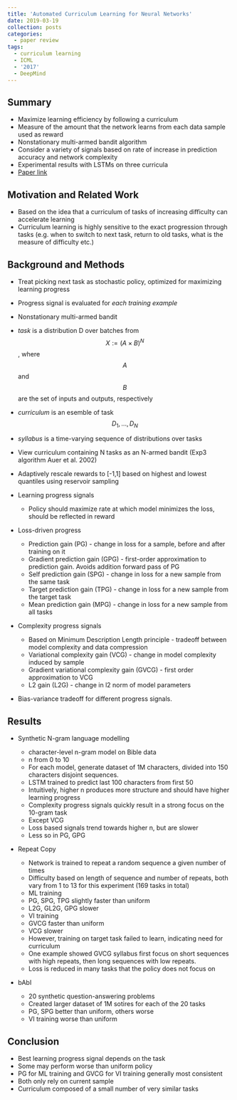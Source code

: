 ```yaml
---
title: 'Automated Curriculum Learning for Neural Networks'
date: 2019-03-19
collection: posts
categories: 
  - paper review
tags:
  - curriculum learning
  - ICML
  - '2017'
  - DeepMind
---
```


Summary
------
* Maximize learning efficiency by following a curriculum
* Measure of the amount that the network learns from each data sample used as reward
* Nonstationary multi-armed bandit algorithm
* Consider a variety of signals based on rate of increase in prediction accuracy and network complexity
* Experimental results with LSTMs on three curricula
* [Paper link](https://arxiv.org/abs/1704.03003)
<!--more-->

Motivation and Related Work
------
* Based on the idea that a curriculum of tasks of increasing difficulty can accelerate learning
* Curriculum learning is highly sensitive to the exact progression through tasks (e.g. when to switch to next task, return to old tasks, what is the measure of difficulty etc.)

Background and Methods
------
* Treat picking next task as stochastic policy, optimized for maximizing learning progress
* Progress signal is evaluated for *each training example*
* Nonstationary multi-armed bandit
* *task* is a distribution D over batches from $$ X := (A \times B)^N $$, where $$ A $$ and $$ B $$ are the set of inputs and outputs, respectively
* *curriculum* is an esemble of task $$ D_1, ..., D_N $$
* *syllabus* is a time-varying sequence of distributions over tasks

* View curriculum containing N tasks as an N-armed bandit (Exp3 algorithm Auer et al. 2002)

* Adaptively rescale rewards to [-1,1] based on highest and lowest quantiles using reservoir sampling

* Learning progress signals
	* Policy should maximize rate at which model minimizes the loss, should be reflected in reward

* Loss-driven progress
	* Prediction gain (PG) - change in loss for a sample, before and after training on it
	* Gradient prediction gain (GPG) - first-order approximation to prediction gain. Avoids addition forward pass of PG
	* Self prediction gain (SPG) - change in loss for a new sample from the same task
	* Target prediction gain (TPG) - change in loss for a new sample from the target task
	* Mean prediction gain (MPG) - change in loss for a new sample from all tasks

* Complexity progress signals
	* Based on Minimum Description Length principle - tradeoff between model complexity and data compression
	* Variational complexity gain (VCG) - change in model complexity induced by sample
	* Gradient variational complexity gain (GVCG) - first order approximation to VCG
	* L2 gain (L2G) - change in l2 norm of model parameters

* Bias-variance tradeoff for different progress signals.

Results
------
* Synthetic N-gram language modelling
	* character-level n-gram model on Bible data 
	* n from 0 to 10
	* For each model, generate dataset of 1M characters, divided into 150 characters disjoint sequences.
	* LSTM trained to predict last 100 characters from first 50
	* Intuitively, higher n produces more structure and should have higher learning progress
	* Complexity progress signals quickly result in a strong focus on the 10-gram task
	* Except VCG
	* Loss based signals trend towards higher n, but are slower
	* Less so in PG, GPG

* Repeat Copy
	* Network is trained to repeat a random sequence a given number of times
	* Difficulty based on length of sequence and number of repeats, both vary from 1 to 13 for this experiment (169 tasks in total)
	* ML training
	* PG, SPG, TPG slightly faster than uniform
	* L2G, GL2G, GPG slower
	* VI training
	* GVCG faster than uniform 
	* VCG slower
	* However, training on target task failed to learn, indicating need for curriculum
	* One example showed GVCG syllabus first focus on short sequences with high repeats, then long sequences with low repeats. 
	* Loss is reduced in many tasks that the policy does not focus on

* bAbI
	* 20 synthetic question-answering problems
	* Created larger dataset of 1M sotires for each of the 20 tasks
	* PG, SPG better than uniform, others worse
	* VI training worse than uniform


Conclusion
------
* Best learning progress signal depends on the task
* Some may perform worse than uniform policy
* PG for ML training and GVCG for VI training generally most consistent
* Both only rely on current sample
* Curriculum composed of a small number of very similar tasks